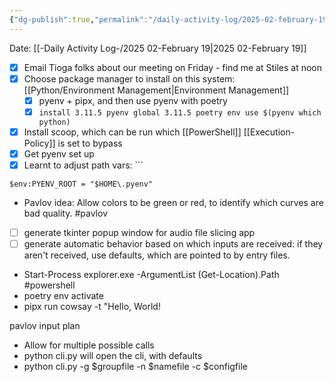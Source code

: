 ```yaml
---
{"dg-publish":true,"permalink":"/daily-activity-log/2025-02-february-19/","noteIcon":"","created":"2025-05-20T09:18:15.484-05:00"}
---
```


Date: [[-Daily Activity Log-/2025 02-February 19\|2025 02-February 19]]


- [x] Email Tioga folks about our meeting on Friday - find me at Stiles at noon
- [x] Choose package manager to install on this system: [[Python/Environment Management\|Environment Management]] 
	- [x] pyenv + pipx, and then use pyenv with poetry 
	- [x] ``` install 3.11.5 pyenv global 3.11.5 poetry env use $(pyenv which python) ```

- [x] Install scoop, which can be run which [[PowerShell]] [[Execution-Policy]] is set to bypass
- [x] Get pyenv set up
- [x] Learnt to adjust path vars: ```
```
$env:PYENV_ROOT = "$HOME\.pyenv"
```
- Pavlov idea: Allow colors to be green or red, to identify which curves are bad quality. #pavlov
- [ ] generate tkinter popup window for audio file slicing app
- [ ] generate automatic behavior based on which inputs are received: if they aren't received, use defaults, which are pointed to by entry files.

- Start-Process explorer.exe -ArgumentList (Get-Location).Path #powershell
- poetry env activate
-  pipx run cowsay -t "Hello, World!

pavlov input plan
- Allow for multiple possible calls
- python cli.py will open the cli, with defaults
- python cli.py -g $groupfile -n $namefile -c $configfile